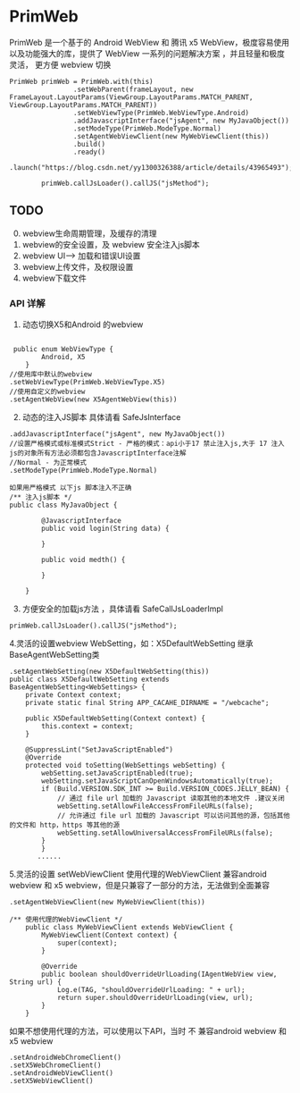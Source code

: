 # PrimWeb
PrimWeb 是一个基于的 Android WebView 和 腾讯 x5 WebView，极度容易使用以及功能强大的库，提供了 WebView 一系列的问题解决方案 ，并且轻量和极度灵活，
更方便 webview 切换
```
PrimWeb primWeb = PrimWeb.with(this)
                .setWebParent(frameLayout, new FrameLayout.LayoutParams(ViewGroup.LayoutParams.MATCH_PARENT, ViewGroup.LayoutParams.MATCH_PARENT))
                .setWebViewType(PrimWeb.WebViewType.Android)
                .addJavascriptInterface("jsAgent", new MyJavaObject())
                .setModeType(PrimWeb.ModeType.Normal)
                .setAgentWebViewClient(new MyWebViewClient(this))
                .build()
                .ready()
                .launch("https://blog.csdn.net/yy1300326388/article/details/43965493");

        primWeb.callJsLoader().callJS("jsMethod");
 ```
## TODO
0. webview生命周期管理，及缓存的清理
1. webview的安全设置，及 webview 安全注入js脚本
2. webview UI--> 加载和错误UI设置
3. webview上传文件，及权限设置
4. webview下载文件

### API 详解
1. 动态切换X5和Android 的webview
```

 public enum WebViewType {
        Android, X5
    }
//使用库中默认的webview
.setWebViewType(PrimWeb.WebViewType.X5)
//使用自定义的webview
.setAgentWebView(new X5AgentWebView(this))
```
2. 动态的注入JS脚本 具体请看 SafeJsInterface
```
.addJavascriptInterface("jsAgent", new MyJavaObject())
//设置严格模式或标准模式Strict - 严格的模式：api小于17 禁止注入js,大于 17 注入js的对象所有方法必须都包含JavascriptInterface注解
//Normal - 为正常模式
.setModeType(PrimWeb.ModeType.Normal)

如果用严格模式 以下js 脚本注入不正确
/** 注入js脚本 */
public class MyJavaObject {

        @JavascriptInterface
        public void login(String data) {

        }

        public void medth() {

        }

    }
```
3. 方便安全的加载js方法 ，具体请看 SafeCallJsLoaderImpl
```
primWeb.callJsLoader().callJS("jsMethod");
```

4.灵活的设置webview WebSetting，如：X5DefaultWebSetting 继承 BaseAgentWebSetting类
```
.setAgentWebSetting(new X5DefaultWebSetting(this))
public class X5DefaultWebSetting extends BaseAgentWebSetting<WebSettings> {
    private Context context;
    private static final String APP_CACAHE_DIRNAME = "/webcache";

    public X5DefaultWebSetting(Context context) {
        this.context = context;
    }

    @SuppressLint("SetJavaScriptEnabled")
    @Override
    protected void toSetting(WebSettings webSetting) {
        webSetting.setJavaScriptEnabled(true);
        webSetting.setJavaScriptCanOpenWindowsAutomatically(true);
        if (Build.VERSION.SDK_INT >= Build.VERSION_CODES.JELLY_BEAN) {
            // 通过 file url 加载的 Javascript 读取其他的本地文件 .建议关闭
            webSetting.setAllowFileAccessFromFileURLs(false);
            // 允许通过 file url 加载的 Javascript 可以访问其他的源，包括其他的文件和 http，https 等其他的源
            webSetting.setAllowUniversalAccessFromFileURLs(false);
        }
        }
       ......
```
5.灵活的设置 setWebViewClient 使用代理的WebViewClient 兼容android webview 和 x5 webview，但是只兼容了一部分的方法，无法做到全面兼容
```
.setAgentWebViewClient(new MyWebViewClient(this))

/** 使用代理的WebViewClient */
    public class MyWebViewClient extends WebViewClient {
        MyWebViewClient(Context context) {
            super(context);
        }

        @Override
        public boolean shouldOverrideUrlLoading(IAgentWebView view, String url) {
            Log.e(TAG, "shouldOverrideUrlLoading: " + url);
            return super.shouldOverrideUrlLoading(view, url);
        }
    }
```
如果不想使用代理的方法，可以使用以下API，当时 不 兼容android webview 和 x5 webview
```
.setAndroidWebChromeClient()
.setX5WebChromeClient()
.setAndroidWebViewClient()
.setX5WebViewClient()
```
